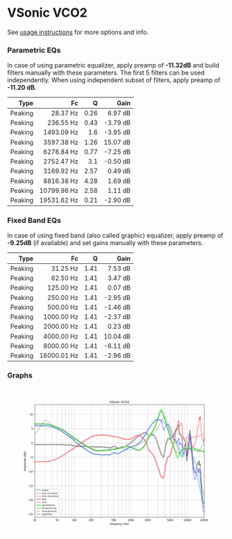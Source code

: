 # VSonic VCO2
See [usage instructions](https://github.com/jaakkopasanen/AutoEq#usage) for more options and info.

### Parametric EQs
In case of using parametric equalizer, apply preamp of **-11.32dB** and build filters manually
with these parameters. The first 5 filters can be used independently.
When using independent subset of filters, apply preamp of **-11.20 dB**.

| Type    | Fc          |    Q | Gain     |
|--------:|------------:|-----:|---------:|
| Peaking | 28.37 Hz    | 0.26 | 6.97 dB  |
| Peaking | 236.55 Hz   | 0.43 | -3.79 dB |
| Peaking | 1493.09 Hz  | 1.6  | -3.95 dB |
| Peaking | 3597.38 Hz  | 1.26 | 15.07 dB |
| Peaking | 6278.84 Hz  | 0.77 | -7.25 dB |
| Peaking | 2752.47 Hz  | 3.1  | -0.50 dB |
| Peaking | 3169.92 Hz  | 2.57 | 0.49 dB  |
| Peaking | 8816.38 Hz  | 4.28 | 1.69 dB  |
| Peaking | 10799.96 Hz | 2.58 | 1.11 dB  |
| Peaking | 19531.62 Hz | 0.21 | -2.90 dB |

### Fixed Band EQs
In case of using fixed band (also called graphic) equalizer, apply preamp of **-9.25dB**
(if available) and set gains manually with these parameters.

| Type    | Fc          |    Q | Gain     |
|--------:|------------:|-----:|---------:|
| Peaking | 31.25 Hz    | 1.41 | 7.53 dB  |
| Peaking | 62.50 Hz    | 1.41 | 3.47 dB  |
| Peaking | 125.00 Hz   | 1.41 | 0.07 dB  |
| Peaking | 250.00 Hz   | 1.41 | -2.95 dB |
| Peaking | 500.00 Hz   | 1.41 | -1.46 dB |
| Peaking | 1000.00 Hz  | 1.41 | -2.37 dB |
| Peaking | 2000.00 Hz  | 1.41 | 0.23 dB  |
| Peaking | 4000.00 Hz  | 1.41 | 10.04 dB |
| Peaking | 8000.00 Hz  | 1.41 | -6.11 dB |
| Peaking | 16000.01 Hz | 1.41 | -2.96 dB |

### Graphs
![](./VSonic%20VCO2.png)